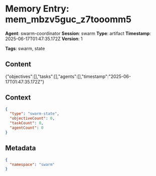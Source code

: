# Memory Entry: mem_mbzv5guc_z7tooomm5

**Agent**: swarm-coordinator
**Session**: swarm
**Type**: artifact
**Timestamp**: 2025-06-17T01:47:35.172Z
**Version**: 1

**Tags**: swarm, state

## Content

{"objectives":[],"tasks":[],"agents":[],"timestamp":"2025-06-17T01:47:35.172Z"}

## Context

```json
{
  "type": "swarm-state",
  "objectiveCount": 0,
  "taskCount": 0,
  "agentCount": 0
}
```

## Metadata

```json
{
  "namespace": "swarm"
}
```
